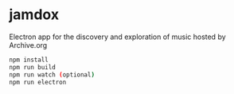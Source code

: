 # jamdox
Electron app for the discovery and exploration of music hosted by Archive.org

```sh
npm install
npm run build
npm run watch (optional)
npm run electron
```
